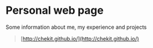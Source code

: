 # Personal web page

Some information about me, my experience and projects

> [http://chekit.github.io/](http://chekit.github.io/)
